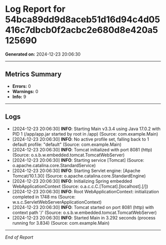 
# Log Report for 54bca89dd9d8aceb51d16d94c4d05416c7dbcb0f2acbc2e680d8e420a5125690

**Generated on:** 2024-12-23 20:06:30

---

## Metrics Summary
- **Errors:** 0
- **Warnings:** 0
- **Info:** 9

---

## Logs
- [2024-12-23 20:06:30] **INFO**: Starting Main v3.3.4 using Java 17.0.2 with PID 1 (/app/app.jar started by root in /app) (Source: com.example.Main)
- [2024-12-23 20:06:30] **INFO**: No active profile set, falling back to 1 default profile: "default" (Source: com.example.Main)
- [2024-12-23 20:06:30] **INFO**: Tomcat initialized with port 8081 (http) (Source: o.s.b.w.embedded.tomcat.TomcatWebServer)
- [2024-12-23 20:06:30] **INFO**: Starting service [Tomcat] (Source: o.apache.catalina.core.StandardService)
- [2024-12-23 20:06:30] **INFO**: Starting Servlet engine: [Apache Tomcat/10.1.30] (Source: o.apache.catalina.core.StandardEngine)
- [2024-12-23 20:06:30] **INFO**: Initializing Spring embedded WebApplicationContext (Source: o.a.c.c.C.[Tomcat].[localhost].[/])
- [2024-12-23 20:06:30] **INFO**: Root WebApplicationContext: initialization completed in 1748 ms (Source: w.s.c.ServletWebServerApplicationContext)
- [2024-12-23 20:06:30] **INFO**: Tomcat started on port 8081 (http) with context path '/' (Source: o.s.b.w.embedded.tomcat.TomcatWebServer)
- [2024-12-23 20:06:30] **INFO**: Started Main in 3.292 seconds (process running for 3.834) (Source: com.example.Main)

---

*End of Report*
